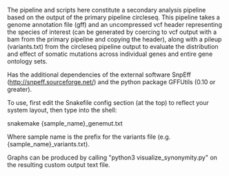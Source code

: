 The pipeline and scripts here constitute a secondary analysis pipeline based on the output of the primary pipeline circleseq. This pipeline takes a genome annotation file (gff) and an uncompressed vcf header representing the species of interest (can be generated by coercing to vcf output with a bam from the primary pipeline and copying the header), along with a pileup (variants.txt) from the circleseq pipeline output to evaluate the distribution and effect of somatic mutations across individual genes and entire gene ontology sets.

Has the additional dependencies of the external software SnpEff (http://snpeff.sourceforge.net/) and the python package GFFUtils (0.10 or greater). 

To use, first edit the Snakefile config section (at the top) to reflect your system layout, then type into the shell:

snakemake {sample_name}_genemut.txt

Where sample name is the prefix for the variants file (e.g. {sample_name}_variants.txt). 

Graphs can be produced by calling "python3 visualize_synonymity.py" on the resulting custom output text file. 
